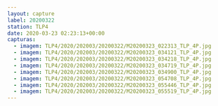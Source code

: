 ```yaml
---
layout: capture
label: 20200322
station: TLP4
date: 2020-03-23 02:23:13+00:00
capturas:
  - imagem: TLP4/2020/202003/20200322/M20200323_022313_TLP_4P.jpg
  - imagem: TLP4/2020/202003/20200322/M20200323_034121_TLP_4P.jpg
  - imagem: TLP4/2020/202003/20200322/M20200323_034218_TLP_4P.jpg
  - imagem: TLP4/2020/202003/20200322/M20200323_034719_TLP_4P.jpg
  - imagem: TLP4/2020/202003/20200322/M20200323_034900_TLP_4P.jpg
  - imagem: TLP4/2020/202003/20200322/M20200323_054708_TLP_4P.jpg
  - imagem: TLP4/2020/202003/20200322/M20200323_055446_TLP_4P.jpg
  - imagem: TLP4/2020/202003/20200322/M20200323_055519_TLP_4P.jpg
---
```

